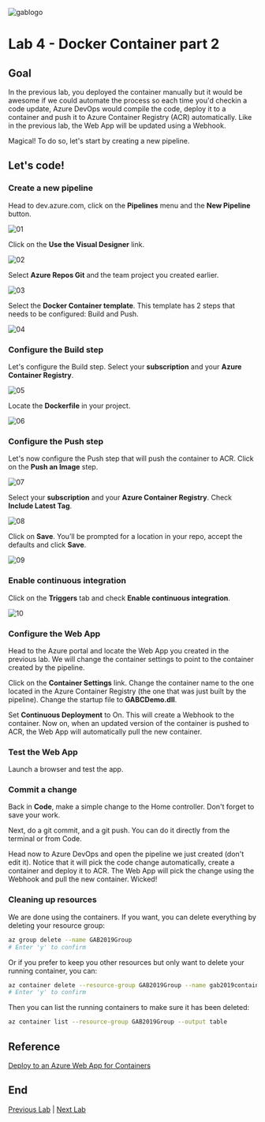 ![gablogo][gablogo]

# Lab 4 - Docker Container part 2

## Goal

In the previous lab, you deployed the container manually but it would be awesome if we could automate the process so each time you'd checkin a code update, Azure DevOps would compile the code, deploy it to a container and push it to Azure Container Registry (ACR) automatically.  Like in the previous lab, the Web App will be updated using a Webhook. 

Magical! To do so, let's start by creating a new pipeline.

## Let's code!

### Create a new pipeline

Head to dev.azure.com, click on the **Pipelines** menu and the **New Pipeline** button.

![01][01]


Click on the **Use the Visual Designer** link.

![02][02]


Select **Azure Repos Git** and the team project you created earlier.

![03][03]


Select the **Docker Container template**.  This template has 2 steps that needs to be configured: Build and Push.

![04][04]


### Configure the Build step

Let's configure the Build step.  Select your **subscription** and your **Azure Container Registry**.  

![05][05]


Locate the **Dockerfile** in your project.

![06][06]


### Configure the Push step

Let's now configure the Push step that will push the container to ACR.  Click on the **Push an Image** step.

![07][07]


Select your **subscription** and your **Azure Container Registry**.  Check **Include Latest Tag**.

![08][08]


Click on **Save**.  You’ll be prompted for a location in your repo, accept the defaults and click **Save**.

![09][09]


### Enable continuous integration

Click on the **Triggers** tab and check **Enable continuous integration**.

![10][10]


### Configure the Web App

Head to the Azure portal and locate the Web App you created in the previous lab.  We will change the container settings to point to the  container created by the pipeline.

Click on the **Container Settings** link. Change the container name to the one located in the Azure Container Registry (the one that was just built by the pipeline).  Change the startup file to **GABCDemo.dll**.  

Set **Continuous Deployment** to On.  This will create a Webhook to the container.  Now on, when an updated version of the container is pushed to ACR, the Web App will automatically pull the new container.


### Test the Web App

Launch a browser and test the app.


### Commit a change

Back in **Code**, make a simple change to the Home controller. Don't forget to save your work.

Next, do a git commit, and a git push. You can do it directly from the terminal or from Code.

Head now to Azure DevOps and open the pipeline we just created (don't edit it).  Notice that it will pick the code change automatically, create a container and deploy it to ACR.  The Web App will pick the change using the Webhook and pull the new container.  Wicked!


### Cleaning up resources

We are done using the containers. If you want, you can delete everything by deleting your resource group:

```bash
az group delete --name GAB2019Group
# Enter 'y' to confirm
```

Or if you prefer to keep you other resources but only want to delete your running container, you can:

```bash
az container delete --resource-group GAB2019Group --name gab2019container
# Enter 'y' to confirm
```

Then you can list the running containers to make sure it has been deleted:

```bash
az container list --resource-group GAB2019Group --output table
```

## Reference

[Deploy to an Azure Web App for Containers](https://docs.microsoft.com/en-us/azure/devops/pipelines/apps/cd/deploy-docker-webapp?WT.mc_id=globalazure-github-frbouche&view=azdevops)

## End
[Previous Lab](../Lab3/README.md)
|
[Next Lab](../Lab5/README.md)

[gablogo]: ../medias/GlobalAzureBootcamp2019.png "Global Azure Bootcamp 2019"
[01]: medias/Lab4-01.png
[02]: medias/Lab4-02.png
[03]: medias/Lab4-03.png
[04]: medias/Lab4-04.png
[05]: medias/Lab4-05.png
[06]: medias/Lab4-06.png
[07]: medias/Lab4-07.png
[08]: medias/Lab4-08.png
[09]: medias/Lab4-09.png
[10]: medias/Lab4-10.png
